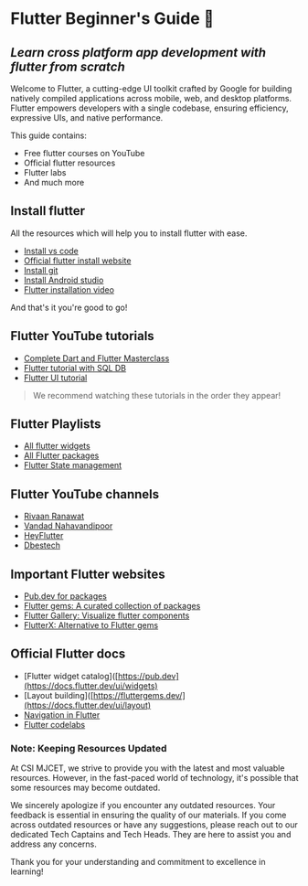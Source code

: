 
# Flutter Beginner's Guide 🚀
## _Learn cross platform app development with flutter from scratch_

Welcome to Flutter, a cutting-edge UI toolkit crafted by Google for building natively compiled applications across mobile, web, and desktop platforms. Flutter empowers developers with a single codebase, ensuring efficiency, expressive UIs, and native performance.

This guide contains:
- Free flutter courses on YouTube
- Official flutter resources
- Flutter labs
- And much more

## Install flutter
All the resources which will help you to install flutter with ease.
- [Install vs code](https://code.visualstudio.com/download)
- [Official flutter install website](https://docs.flutter.dev/get-started/install?gclid=CjwKCAiA9dGqBhAqEiwAmRpTCzg1BT5ocJ1q3O_TbU_wuYy0ORg6ngi7JVLl4GGpy6U81xOnZOv5jRoCsbUQAvD_BwE&gclsrc=aw.ds)
- [Install git](https://git-scm.com/downloads)
- [Install Android studio](https://developer.android.com/studio)
- [Flutter installation video](https://www.youtube.com/watch?v=7b4BoyRHx-c)

And that's it you're good to go!


## Flutter YouTube tutorials

- [Complete Dart and Flutter Masterclass](https://www.youtube.com/watch?v=CzRQ9mnmh44&t=95s)
- [Flutter tutorial with SQL DB](https://www.youtube.com/watch?v=VPvVD8t02U8)
- [Flutter UI tutorial](https://www.youtube.com/watch?v=x4DydJKVvQk&t=1841s)
> We recommend watching these tutorials in the order they appear!

## Flutter Playlists

- [All flutter widgets](https://www.youtube.com/playlist?list=PL1WkZqhlAdC8enpcvzv_uAS9FmHTDOCJ8)
- [All Flutter packages](https://www.youtube.com/playlist?list=PL1WkZqhlAdC9shbzjQao6cdzqB_Wu7Hr4)
- [Flutter State management](https://www.youtube.com/playlist?list=PL6yRaaP0WPkUf-ff1OX99DVSL1cynLHxO)
  
## Flutter YouTube channels

- [Rivaan Ranawat](https://www.youtube.com/@RivaanRanawat)
- [Vandad Nahavandipoor](https://www.youtube.com/@VandadNP)
- [HeyFlutter](https://www.youtube.com/@HeyFlutter)
- [Dbestech](https://www.youtube.com/@dbestech)

## Important Flutter websites

- [Pub.dev for packages](https://pub.dev/)
- [Flutter gems: A curated collection of packages](https://fluttergems.dev/)
- [Flutter Gallery: Visualize flutter components](https://gallery.flutter.dev/#/)
- [FlutterX: Alternative to Flutter gems](https://flutterx.com/)

## Official Flutter docs

- [Flutter widget catalog]([https://pub.dev](https://docs.flutter.dev/ui/widgets)
- [Layout building]([https://fluttergems.dev/](https://docs.flutter.dev/ui/layout)
- [Navigation in Flutter](https://docs.flutter.dev/ui/navigation)
- [Flutter codelabs](https://docs.flutter.dev/codelabs)

### Note: Keeping Resources Updated

At CSI MJCET, we strive to provide you with the latest and most valuable resources. However, in the fast-paced world of technology, it's possible that some resources may become outdated.

We sincerely apologize if you encounter any outdated resources. Your feedback is essential in ensuring the quality of our materials. If you come across outdated resources or have any suggestions, please reach out to our dedicated Tech Captains and Tech Heads. They are here to assist you and address any concerns.

Thank you for your understanding and commitment to excellence in learning!


